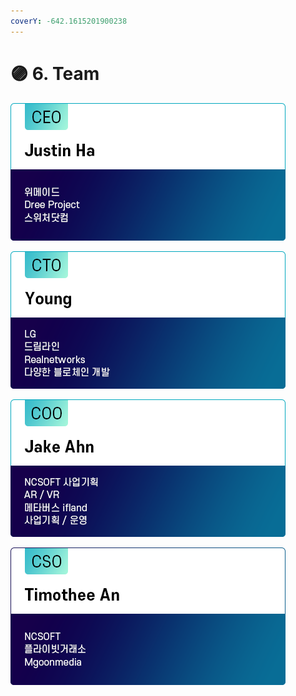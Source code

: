 ```yaml
---
coverY: -642.1615201900238
---
```


# 🟣 6. Team

![](<.gitbook/assets/CEO 명함.png>)

![](<.gitbook/assets/CTO 명함.png>)

![](<.gitbook/assets/COO 명함.png>)

![](<.gitbook/assets/CSO 명함.png>)
